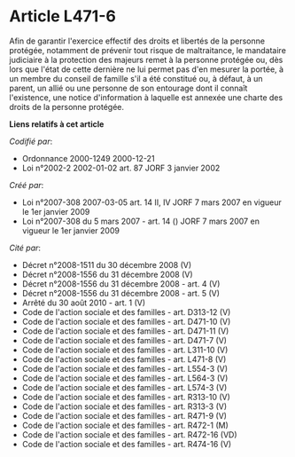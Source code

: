 # Article L471-6

Afin de garantir l'exercice effectif des droits et libertés de la personne protégée, notamment de prévenir tout risque de
maltraitance, le mandataire judiciaire à la protection des majeurs remet à la personne protégée ou, dès lors que l'état de
cette dernière ne lui permet pas d'en mesurer la portée, à un membre du conseil de famille s'il a été constitué ou, à défaut,
à un parent, un allié ou une personne de son entourage dont il connaît l'existence, une notice d'information à laquelle est
annexée une charte des droits de la personne protégée.

**Liens relatifs à cet article**

_Codifié par_:

  - Ordonnance 2000-1249 2000-12-21
  - Loi n°2002-2 2002-01-02 art. 87 JORF 3 janvier 2002

_Créé par_:

  - Loi n°2007-308 2007-03-05 art. 14 II, IV JORF 7 mars 2007 en vigueur le 1er janvier 2009
  - Loi n°2007-308 du 5 mars 2007 - art. 14 () JORF 7 mars 2007 en vigueur le 1er janvier 2009

_Cité par_:

  - Décret n°2008-1511 du 30 décembre 2008 (V)
  - Décret n°2008-1556 du 31 décembre 2008 (V)
  - Décret n°2008-1556 du 31 décembre 2008 - art. 4 (V)
  - Décret n°2008-1556 du 31 décembre 2008 - art. 5 (V)
  - Arrêté du 30 août 2010 - art. 1 (V)
  - Code de l'action sociale et des familles - art. D313-12 (V)
  - Code de l'action sociale et des familles - art. D471-10 (V)
  - Code de l'action sociale et des familles - art. D471-11 (V)
  - Code de l'action sociale et des familles - art. D471-7 (V)
  - Code de l'action sociale et des familles - art. L311-10 (V)
  - Code de l'action sociale et des familles - art. L471-8 (V)
  - Code de l'action sociale et des familles - art. L554-3 (V)
  - Code de l'action sociale et des familles - art. L564-3 (V)
  - Code de l'action sociale et des familles - art. L574-3 (V)
  - Code de l'action sociale et des familles - art. R313-10 (V)
  - Code de l'action sociale et des familles - art. R313-3 (V)
  - Code de l'action sociale et des familles - art. R471-9 (V)
  - Code de l'action sociale et des familles - art. R472-1 (M)
  - Code de l'action sociale et des familles - art. R472-16 (VD)
  - Code de l'action sociale et des familles - art. R474-16 (V)
